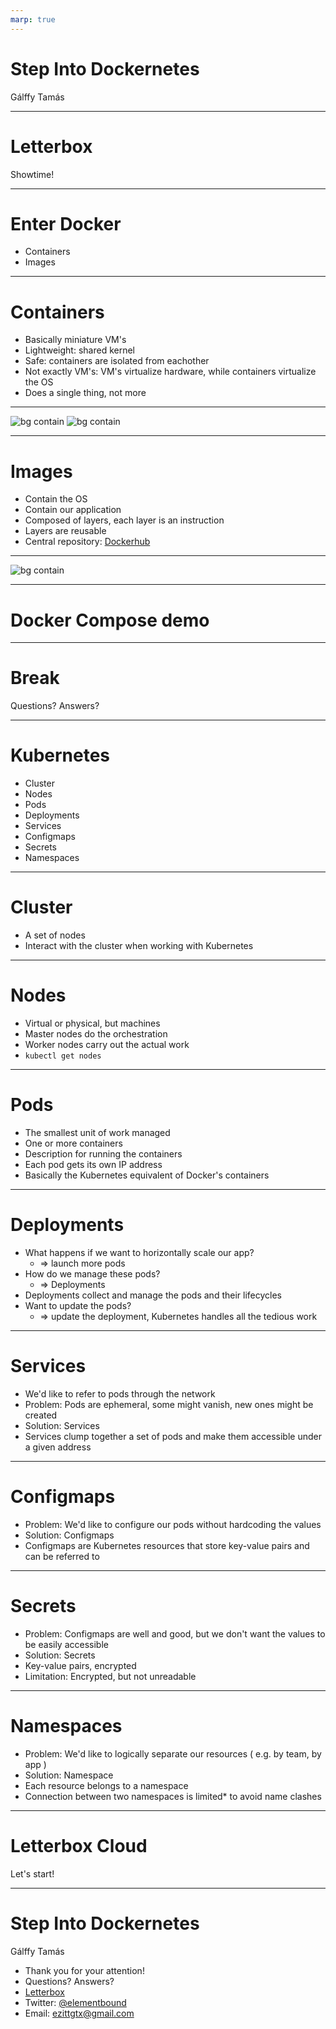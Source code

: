 ```yaml
---
marp: true
---
```


# Step Into Dockernetes

Gálffy Tamás

---

# Letterbox

Showtime!

---

# Enter Docker

* Containers
* Images

---

# Containers

* Basically miniature VM's
* Lightweight: shared kernel
* Safe: containers are isolated from eachother
* Not exactly VM's: VM's virtualize hardware, while containers virtualize the OS
* Does a single thing, not more

---

![bg contain](https://www.docker.com/sites/default/files/d8/2018-11/container-vm-whatcontainer_2.png)
![bg contain](https://www.docker.com/sites/default/files/d8/2018-11/docker-containerized-appliction-blue-border_2.png)

---

# Images

* Contain the OS
* Contain our application
* Composed of layers, each layer is an instruction
* Layers are reusable
* Central repository: [Dockerhub](https://hub.docker.com/)

---

![bg contain](https://docs.docker.com/storage/storagedriver/images/container-layers.jpg)

---

# Docker Compose demo

---

# Break

Questions? Answers?

---

# Kubernetes

* Cluster
* Nodes
* Pods
* Deployments
* Services
* Configmaps
* Secrets
* Namespaces

---

# Cluster

* A set of nodes
* Interact with the cluster when working with Kubernetes

---

# Nodes

* Virtual or physical, but machines
* Master nodes do the orchestration
* Worker nodes carry out the actual work
* `kubectl get nodes`

---

# Pods

* The smallest unit of work managed
* One or more containers
* Description for running the containers
* Each pod gets its own IP address
* Basically the Kubernetes equivalent of Docker's containers

---

# Deployments

* What happens if we want to horizontally scale our app?
  * => launch more pods
* How do we manage these pods?
  * => Deployments
* Deployments collect and manage the pods and their lifecycles
* Want to update the pods?
  * => update the deployment, Kubernetes handles all the tedious work

---

# Services

* We'd like to refer to pods through the network
* Problem: Pods are ephemeral, some might vanish, new ones might be created
* Solution: Services
* Services clump together a set of pods and make them accessible under a given address

---

# Configmaps

* Problem: We'd like to configure our pods without hardcoding the values
* Solution: Configmaps
* Configmaps are Kubernetes resources that store key-value pairs and can be referred to

---

# Secrets

* Problem: Configmaps are well and good, but we don't want the values to be easily accessible
* Solution: Secrets
* Key-value pairs, encrypted
* Limitation: Encrypted, but not unreadable

---

# Namespaces

* Problem: We'd like to logically separate our resources ( e.g. by team, by app )
* Solution: Namespace
* Each resource belongs to a namespace
* Connection between two namespaces is limited* to avoid name clashes

---

# Letterbox Cloud

Let's start!

---

# Step Into Dockernetes

Gálffy Tamás

* Thank you for your attention!
* Questions? Answers?
* [Letterbox](https://github.com/elementbound/letterbox)
* Twitter: [@elementbound](https://twitter.com/elementbound)
* Email: ezittgtx@gmail.com
